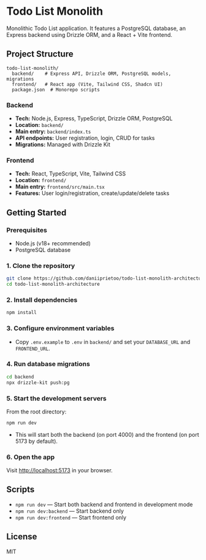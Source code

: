 # Todo List Monolith

Monolithic Todo List application. It features a PostgreSQL database, an Express backend using Drizzle ORM, and a React + Vite frontend.

## Project Structure

```
todo-list-monolith/
  backend/    # Express API, Drizzle ORM, PostgreSQL models, migrations
  frontend/   # React app (Vite, Tailwind CSS, Shadcn UI)
  package.json  # Monorepo scripts
```

### Backend

- **Tech:** Node.js, Express, TypeScript, Drizzle ORM, PostgreSQL
- **Location:** `backend/`
- **Main entry:** `backend/index.ts`
- **API endpoints:** User registration, login, CRUD for tasks
- **Migrations:** Managed with Drizzle Kit

### Frontend

- **Tech:** React, TypeScript, Vite, Tailwind CSS
- **Location:** `frontend/`
- **Main entry:** `frontend/src/main.tsx`
- **Features:** User login/registration, create/update/delete tasks

## Getting Started

### Prerequisites

- Node.js (v18+ recommended)
- PostgreSQL database

### 1. Clone the repository

```bash
git clone https://github.com/daniiprietoo/todo-list-monolith-architecture
cd todo-list-monolith-architecture
```

### 2. Install dependencies

```bash
npm install
```

### 3. Configure environment variables

- Copy `.env.example` to `.env` in `backend/` and set your `DATABASE_URL` and `FRONTEND_URL`.

### 4. Run database migrations

```bash
cd backend
npx drizzle-kit push:pg
```

### 5. Start the development servers

From the root directory:

```bash
npm run dev
```

- This will start both the backend (on port 4000) and the frontend (on port 5173 by default).

### 6. Open the app

Visit [http://localhost:5173](http://localhost:5173) in your browser.

## Scripts

- `npm run dev` — Start both backend and frontend in development mode
- `npm run dev:backend` — Start backend only
- `npm run dev:frontend` — Start frontend only

## License

MIT
